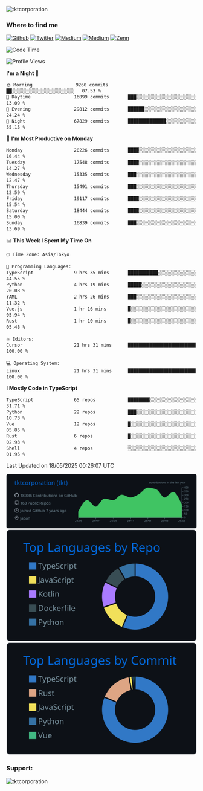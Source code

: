 <p align="left"> <img src="https://komarev.com/ghpvc/?username=tktcorporation&label=Profile%20views&color=0e75b6&style=flat" alt="tktcorporation" /> </p>

<h3>Where to find me</h3>
<p>
<a href="https://github.com/tktcorporation" target="_blank"><img alt="Github" src="https://img.shields.io/badge/GitHub-%2312100E.svg?&style=for-the-badge&logo=Github&logoColor=white" /></a>
<a href="https://twitter.com/tktcorporation" target="_blank"><img alt="Twitter" src="https://img.shields.io/badge/twitter-%231DA1F2.svg?&style=for-the-badge&logo=twitter&logoColor=white" /></a>
<a href="https://www.linkedin.com/in/tktcorporation" target="_blank"><img alt="Medium" src="https://img.shields.io/badge/linkdin-0a66c2.svg?&style=for-the-badge&logo=linkedin&logoColor=white" /></a>
<a href="https://qiita.com/tktcorporation" target="_blank"><img alt="Medium" src="https://img.shields.io/badge/qiita-55C500.svg?&style=for-the-badge&logo=qiita&logoColor=white" /></a>
<a href="https://zenn.dev/tktcorporation" target="_blank"><img alt="Zenn" src="https://img.shields.io/badge/Zenn-3EA8FF.svg?&style=for-the-badge&logo=Zenn&logoColor=white" /></a>
</p>
  
<!--START_SECTION:waka-->
![Code Time](http://img.shields.io/badge/Code%20Time-2%2C383%20hrs%2032%20mins-blue)

![Profile Views](http://img.shields.io/badge/Profile%20Views-0-blue)

**I'm a Night 🦉** 

```text
🌞 Morning                9260 commits        ██░░░░░░░░░░░░░░░░░░░░░░░   07.53 % 
🌆 Daytime                16099 commits       ███░░░░░░░░░░░░░░░░░░░░░░   13.09 % 
🌃 Evening                29812 commits       ██████░░░░░░░░░░░░░░░░░░░   24.24 % 
🌙 Night                  67829 commits       ██████████████░░░░░░░░░░░   55.15 % 
```
📅 **I'm Most Productive on Monday** 

```text
Monday                   20226 commits       ████░░░░░░░░░░░░░░░░░░░░░   16.44 % 
Tuesday                  17548 commits       ████░░░░░░░░░░░░░░░░░░░░░   14.27 % 
Wednesday                15335 commits       ███░░░░░░░░░░░░░░░░░░░░░░   12.47 % 
Thursday                 15491 commits       ███░░░░░░░░░░░░░░░░░░░░░░   12.59 % 
Friday                   19117 commits       ████░░░░░░░░░░░░░░░░░░░░░   15.54 % 
Saturday                 18444 commits       ████░░░░░░░░░░░░░░░░░░░░░   15.00 % 
Sunday                   16839 commits       ███░░░░░░░░░░░░░░░░░░░░░░   13.69 % 
```


📊 **This Week I Spent My Time On** 

```text
🕑︎ Time Zone: Asia/Tokyo

💬 Programming Languages: 
TypeScript               9 hrs 35 mins       ███████████░░░░░░░░░░░░░░   44.55 % 
Python                   4 hrs 19 mins       █████░░░░░░░░░░░░░░░░░░░░   20.08 % 
YAML                     2 hrs 26 mins       ███░░░░░░░░░░░░░░░░░░░░░░   11.32 % 
Vue.js                   1 hr 16 mins        █░░░░░░░░░░░░░░░░░░░░░░░░   05.94 % 
Rust                     1 hr 10 mins        █░░░░░░░░░░░░░░░░░░░░░░░░   05.48 % 

🔥 Editors: 
Cursor                   21 hrs 31 mins      █████████████████████████   100.00 % 

💻 Operating System: 
Linux                    21 hrs 31 mins      █████████████████████████   100.00 % 
```

**I Mostly Code in TypeScript** 

```text
TypeScript               65 repos            ████████░░░░░░░░░░░░░░░░░   31.71 % 
Python                   22 repos            ███░░░░░░░░░░░░░░░░░░░░░░   10.73 % 
Vue                      12 repos            █░░░░░░░░░░░░░░░░░░░░░░░░   05.85 % 
Rust                     6 repos             █░░░░░░░░░░░░░░░░░░░░░░░░   02.93 % 
Shell                    4 repos             ░░░░░░░░░░░░░░░░░░░░░░░░░   01.95 % 
```




 Last Updated on 18/05/2025 00:26:07 UTC
<!--END_SECTION:waka-->

[![](https://raw.githubusercontent.com/tktcorporation/tktcorporation/master/profile-summary-card-output/github_dark/0-profile-details.svg)](https://github.com/vn7n24fzkq/github-profile-summary-cards)
[![](https://raw.githubusercontent.com/tktcorporation/tktcorporation/master/profile-summary-card-output/github_dark/1-repos-per-language.svg)](https://github.com/vn7n24fzkq/github-profile-summary-cards) [![](https://raw.githubusercontent.com/tktcorporation/tktcorporation/master/profile-summary-card-output/github_dark/2-most-commit-language.svg)](https://github.com/vn7n24fzkq/github-profile-summary-cards)

<h3 align="left">Support:</h3>
<p><a href="https://www.buymeacoffee.com/tktcorporation"> <img align="left" src="https://cdn.buymeacoffee.com/buttons/v2/default-yellow.png" height="50" width="210" alt="tktcorporation" /></a></p><br><br>
